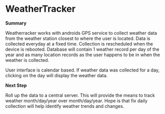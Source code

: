# WeatherTracker
**Summary**

Weatherracker works with androids GPS service to collect weather data from the weather station closest to 
where the user is located.  Data is collected everyday at a fixed time.  Collection is rescheduled when the
device is rebooted.  Database will contain 1 weather record per day of the year and as many location records
as the user happens to be in when the weather is collected.

User interface is calendar based.  If weather data was collected for a day, clicking on the day will display the 
weather data.

**Next Step**

Roll up the data to a central server.  This will provide the means to track weather month/day/year over month/day/year.
Hope is that fix daily collection will help identify weather trends and changes.

